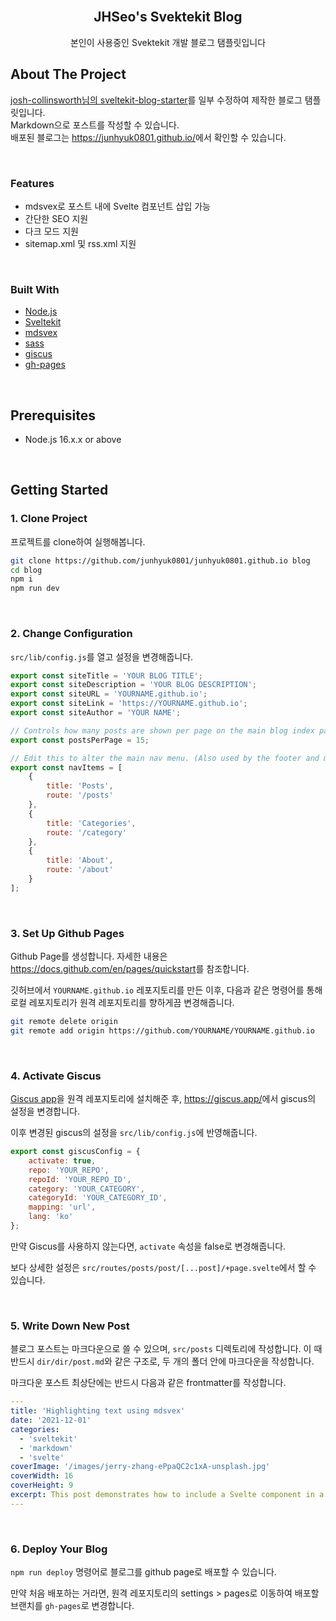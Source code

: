 <div id="top"></div>

<br />
<div align="center">
  <h2 align="center">JHSeo's Svektekit Blog</h2>

  <p align="center">
    본인이 사용중인 Svektekit 개발 블로그 탬플릿입니다
  </p>
</div>

## About The Project

[josh-collinsworth님의 sveltekit-blog-starter](https://github.com/josh-collinsworth/sveltekit-blog-starter)를 일부 수정하여 제작한 블로그 탬플릿입니다.  
Markdown으로 포스트를 작성할 수 있습니다.  
배포된 블로그는 <https://junhyuk0801.github.io/>에서 확인할 수 있습니다.

<br>

### Features

- mdsvex로 포스트 내에 Svelte 컴포넌트 삽입 가능
- 간단한 SEO 지원
- 다크 모드 지원
- sitemap.xml 및 rss.xml 지원

<br>

### Built With

- [Node.js](https://nodejs.org/)
- [Sveltekit](https://kit.svelte.dev/)
- [mdsvex](https://mdsvex.com/)
- [sass](https://sass-lang.com/)
- [giscus](https://giscus.app/)
- [gh-pages](https://github.com/tschaub/gh-pages)

<br>

## Prerequisites

- Node.js 16.x.x or above

<br>

## Getting Started

### 1. Clone Project

프로젝트를 clone하여 실행해봅니다.

```bash
git clone https://github.com/junhyuk0801/junhyuk0801.github.io blog
cd blog
npm i
npm run dev
```

<br>

### 2. Change Configuration

`src/lib/config.js`를 열고 설정을 변경해줍니다.

```javascript
export const siteTitle = 'YOUR BLOG TITLE';
export const siteDescription = 'YOUR BLOG DESCRIPTION';
export const siteURL = 'YOURNAME.github.io';
export const siteLink = 'https://YOURNAME.github.io';
export const siteAuthor = 'YOUR NAME';

// Controls how many posts are shown per page on the main blog index pages
export const postsPerPage = 15;

// Edit this to alter the main nav menu. (Also used by the footer and mobile nav.)
export const navItems = [
	{
		title: 'Posts',
		route: '/posts'
	},
	{
		title: 'Categories',
		route: '/category'
	},
	{
		title: 'About',
		route: '/about'
	}
];
```

<br>

### 3. Set Up Github Pages

Github Page를 생성합니다. 자세한 내용은 <https://docs.github.com/en/pages/quickstart>를 참조합니다.

깃허브에서 `YOURNAME.github.io` 레포지토리를 만든 이후, 다음과 같은 명령어를 통해 로컬 레포지토리가 원격 레포지토리를 향하게끔 변경해줍니다.

```bash
git remote delete origin
git remote add origin https://github.com/YOURNAME/YOURNAME.github.io
```

<br>

### 4. Activate Giscus

[Giscus app](https://github.com/apps/giscus)을 원격 레포지토리에 설치해준 후, <https://giscus.app/>에서 giscus의 설정을 변경합니다.

이후 변경된 giscus의 설정을 `src/lib/config.js`에 반영해줍니다.

```javascript
export const giscusConfig = {
	activate: true,
	repo: 'YOUR_REPO',
	repoId: 'YOUR_REPO_ID',
	category: 'YOUR_CATEGORY',
	categoryId: 'YOUR_CATEGORY_ID',
	mapping: 'url',
	lang: 'ko'
};
```

만약 Giscus를 사용하지 않는다면, `activate` 속성을 false로 변경해줍니다.

보다 상세한 설정은 `src/routes/posts/post/[...post]/+page.svelte`에서 할 수 있습니다.

<br>

### 5. Write Down New Post

블로그 포스트는 마크다운으로 쓸 수 있으며, `src/posts` 디렉토리에 작성합니다.
이 때 반드시 `dir/dir/post.md`와 같은 구조로, 두 개의 폴더 안에 마크다운을 작성합니다.

마크다운 포스트 최상단에는 반드시 다음과 같은 frontmatter를 작성합니다.

```yml
---
title: 'Highlighting text using mdsvex'
date: '2021-12-01'
categories:
  - 'sveltekit'
  - 'markdown'
  - 'svelte'
coverImage: '/images/jerry-zhang-ePpaQC2c1xA-unsplash.jpg'
coverWidth: 16
coverHeight: 9
excerpt: This post demonstrates how to include a Svelte component in a Markdown post.
---
```

<br>

### 6. Deploy Your Blog

`npm run deploy` 명령어로 블로그를 github page로 배포할 수 있습니다.

만약 처음 배포하는 거라면, 원격 레포지토리의 settings > pages로 이동하여 배포할 브랜치를 `gh-pages`로 변경합니다.
